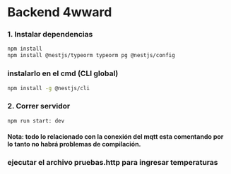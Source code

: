 # Backend 4wward

### 1. Instalar dependencias

```bash
npm install
npm install @nestjs/typeorm typeorm pg @nestjs/config 
```

### instalarlo en el cmd (CLI global)
```bash
npm install -g @nestjs/cli
```
### 2. Correr servidor

```bash
npm run start: dev
```

#### Nota: todo lo relacionado con la conexión del mqtt esta comentando por lo tanto no habrá problemas de compilación.

### ejecutar el archivo pruebas.http para ingresar temperaturas
